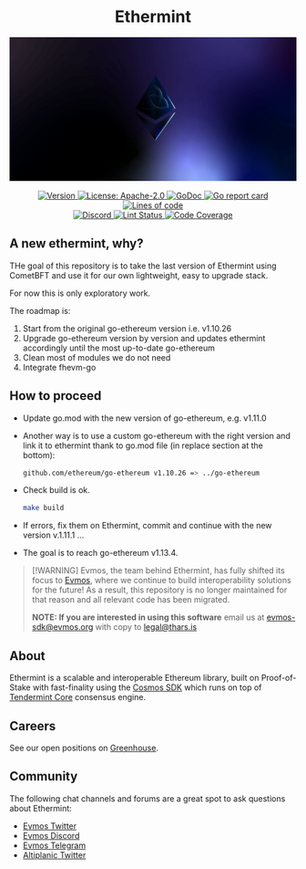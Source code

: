 <!--
parent:
  order: false
-->

<div align="center">
  <h1> Ethermint </h1>
</div>

![banner](docs/ethermint.jpg)

<div align="center">
  <a href="https://github.com/evmos/ethermint/releases/latest">
    <img alt="Version" src="https://img.shields.io/github/tag/tharsis/ethermint.svg" />
  </a>
  <a href="https://github.com/evmos/ethermint/blob/main/LICENSE">
    <img alt="License: Apache-2.0" src="https://img.shields.io/github/license/tharsis/ethermint.svg" />
  </a>
  <a href="https://pkg.go.dev/github.com/evmos/ethermint">
    <img alt="GoDoc" src="https://godoc.org/github.com/evmos/ethermint?status.svg" />
  </a>
  <a href="https://goreportcard.com/report/github.com/evmos/ethermint">
    <img alt="Go report card" src="https://goreportcard.com/badge/github.com/evmos/ethermint"/>
  </a>
  <a href="https://bestpractices.coreinfrastructure.org/projects/5018">
    <img alt="Lines of code" src="https://img.shields.io/tokei/lines/github/tharsis/ethermint">
  </a>
</div>
<div align="center">
  <a href="https://discord.gg/trje9XuAmy">
    <img alt="Discord" src="https://img.shields.io/discord/809048090249134080.svg" />
  </a>
  <a href="https://github.com/evmos/ethermint/actions?query=branch%3Amain+workflow%3ALint">
    <img alt="Lint Status" src="https://github.com/evmos/ethermint/actions/workflows/lint.yml/badge.svg?branch=main" />
  </a>
  <a href="https://codecov.io/gh/tharsis/ethermint">
    <img alt="Code Coverage" src="https://codecov.io/gh/tharsis/ethermint/branch/main/graph/badge.svg" />
  </a>
</div>

## A new ethermint, why?

THe goal of this repository is to take the last version of Ethermint using
CometBFT and use it for our own lightweight, easy to upgrade stack.

For now this is only exploratory work.

The roadmap is:

1. Start from the original go-ethereum version i.e. v1.10.26
2. Upgrade go-ethereum version by version and updates ethermint accordingly
   until the most up-to-date go-ethereum
3. Clean most of modules we do not need
4. Integrate fhevm-go

## How to proceed

- Update go.mod with the new version of go-ethereum, e.g. v1.11.0
- Another way is to use a custom go-ethereum with the right version and link it
  to ethermint thank to go.mod file (in replace section at the bottom):
  ```bash
  github.com/ethereum/go-ethereum v1.10.26 => ../go-ethereum
  ```
- Check build is ok.
  ```bash
  make build
  ```
- If errors, fix them on Ethermint, commit and continue with the new version
  v.1.11.1 ...

- The goal is to reach go-ethereum v1.13.4.

> [!WARNING] Evmos, the team behind Ethermint, has fully shifted its focus to
> [Evmos](https://github.com/evmos/evmos), where we continue to build
> interoperability solutions for the future! As a result, this repository is no
> longer maintained for that reason and all relevant code has been migrated.
>
> **NOTE: If you are interested in using this software** email us at
> [evmos-sdk@evmos.org](mailto:evmos-sdk@evmos.org) with copy to
> [legal@thars.is](mailto:legal@thars.is)

## About

Ethermint is a scalable and interoperable Ethereum library, built on
Proof-of-Stake with fast-finality using the
[Cosmos SDK](https://github.com/cosmos/cosmos-sdk/) which runs on top of
[Tendermint Core](https://github.com/tendermint/tendermint) consensus engine.

## Careers

See our open positions on [Greenhouse](https://evmos.org/careers).

## Community

The following chat channels and forums are a great spot to ask questions about
Ethermint:

- [Evmos Twitter](https://twitter.com/EvmosOrg)
- [Evmos Discord](https://discord.gg/trje9XuAmy)
- [Evmos Telegram](https://t.me/EvmosOrg)
- [Altiplanic Twitter](https://twitter.com/Altiplanic_io)
